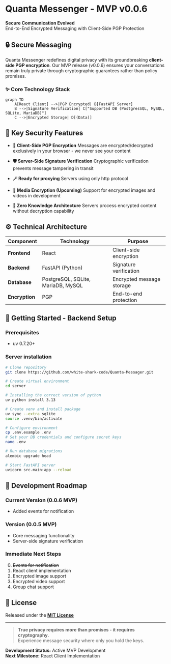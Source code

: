 # Quanta Messenger - MVP v0.0.6

**Secure Communication Evolved**  
End-to-End Encrypted Messaging with Client-Side PGP Protection

## 🔒 Secure Messaging

Quanta Messenger redefines digital privacy with its groundbreaking **client-side PGP encryption**. Our MVP release (v0.0.6) ensures your conversations remain truly private through cryptographic guarantees rather than policy promises.

### ✨ Core Technology Stack

```mermaid
graph TD
    A[React Client] -->|PGP Encrypted| B[FastAPI Server]
    B -->|Signature Verification| C["Supported DB (PostgresSQL, MySQL, SQLite, MariaDB)"]
    C -->|Encrypted Storage| D[(Data)]
```

## 🌟 Key Security Features

- **🔑 Client-Side PGP Encryption**
  Messages are encrypted/decrypted exclusively in your browser - we never see your content

- **🛡️ Server-Side Signature Verification**
  Cryptographic verification prevents message tampering in transit

- **🪄 Ready for proxying**
  Servers using only http protocol

- **📸 Media Encryption (Upcoming)**
  Support for encrypted images and videos in development

- **🚫 Zero Knowledge Architecture**
  Servers process encrypted content without decryption capability

## ⚙️ Technical Architecture

| Component              | Technology                        | Purpose                          |
|------------------------|-----------------------------------|----------------------------------|
| **Frontend**           | React                             | Client-side encryption           |
| **Backend**            | FastAPI (Python)                  | Signature verification           |
| **Database**           | PostgreSQL, SQLite, MariaDB, MySQL| Encrypted message storage        |
| **Encryption**         | PGP                               | End-to-end protection            |

## 🚀 Getting Started - Backend Setup

### Prerequisites
- uv 0.7.20+

### Server installation
```bash
# Clone repository
git clone https://github.com/white-shark-code/Quanta-Messager.git

# Create virtual environment
cd server

# Installing the correct version of python
uv python install 3.13

# Create venv and install package
uv sync --extra sqlite
source .venv/bin/activate

# Configure environment
cp .env.example .env
# Set your DB credentials and configure secret keys
nano .env

# Run database migrations
alembic upgrade head

# Start FastAPI server
uvicorn src.main:app --reload
```

## 📜 Development Roadmap

### Current Version (0.0.6 MVP)
- Added events for notification

### Version (0.0.5 MVP)
- Core messaging functionality
- Server-side signature verification

### Immediate Next Steps
0. ~~Events for notification~~
1. React client implementation
2. Encrypted image support
3. Encrypted video support
4. Group chat support

## 📄 License

Released under the **[MIT License](LICENSE)**  

---

> **True privacy requires more than promises - it requires cryptography.**  
> Experience message security where only you hold the keys.

**Development Status:** Active MVP Development  
**Next Milestone:** React Client Implementation
